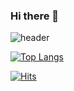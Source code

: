 ### Hi there 👋

![header](https://capsule-render.vercel.app/api?type=wave&color=auto&height=300&section=header&text=jh9788%20render&fontSize=90)


[![Top Langs](https://github-readme-stats.vercel.app/api/top-langs/?username=jh9788&layout=compact)](https://github.com/jh9788/github-readme-stats)

[![Hits](https://hits.seeyoufarm.com/api/count/incr/badge.svg?url=https%3A%2F%2Fgithub.com%2Fjh9788%2Fhit-counter&count_bg=%23449508&title_bg=%230BF68C&icon=&icon_color=%23FFFFFF&title=Visitors&edge_flat=true)](https://hits.seeyoufarm.com)
<!--
**jh9788/jh9788** is a ✨ _special_ ✨ repository because its `README.md` (this file) appears on your GitHub profile.

Here are some ideas to get you started:

- 🔭 I’m currently working on ...
- 🌱 I’m currently learning ...
- 👯 I’m looking to collaborate on ...
- 🤔 I’m looking for help with ...
- 💬 Ask me about ...
- 📫 How to reach me: ...
- 😄 Pronouns: ...
- ⚡ Fun fact: ...
-->
